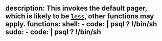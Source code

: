 description: This invokes the default pager, which is likely to be [`less`](/gtfobins/less/), other functions may apply.
functions:
  shell:
    - code: |
        psql
        \?
        !/bin/sh
  sudo:
    - code: |
        psql
        \?
        !/bin/sh
---
